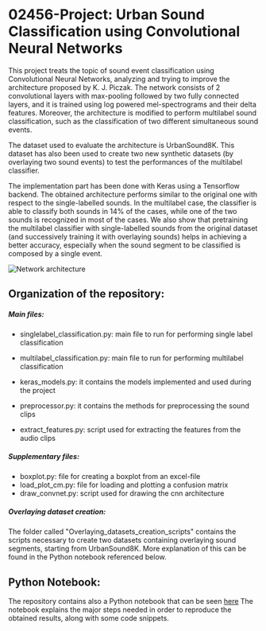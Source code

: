 # 02456-Project: Urban Sound Classification using Convolutional Neural Networks
This project treats the topic of sound event classification using Convolutional Neural Networks, analyzing and trying to improve the architecture proposed by K. J. Piczak. The network consists of 2 convolutional layers with max-pooling followed by two fully connected layers, and it is trained using log powered mel-spectrograms and their delta features. Moreover, the architecture is modified to perform multilabel sound classification, such as the classification of two different simultaneous sound events.

The dataset used to evaluate the architecture is UrbanSound8K. This dataset has also been used to create two new synthetic datasets (by overlaying two sound events) to test the performances of the multilabel classifier.

The implementation part has been done with Keras using a Tensorflow backend. The obtained architecture performs similar to the original one with respect to the single-labelled sounds. In the multilabel case, the classifier is able to classify both sounds in 14% of the cases, while one of the two sounds is recognized in most of the cases. We also show that pretraining the multilabel classifier with single-labelled sounds from the original dataset (and successively training it with overlaying sounds) helps in achieving a better accuracy, especially when the sound segment to be classified is composed by a single event.
  
![Network architecture](https://user-images.githubusercontent.com/9213173/34522589-9a3bbcb4-f093-11e7-8980-21bf43b1fdd6.png)

## Organization of the repository: 
##### Main files: 
- singlelabel_classification.py: main file to run for performing single label classification 
- multilabel_classification.py: main file to run for performing multilabel classification
- keras_models.py: it contains the models implemented and used during the project
- preprocessor.py: it contains the methods for preprocessing the sound clips

- extract_features.py: script used for extracting the features from the audio clips

##### Supplementary files: 
- boxplot.py: file for creating a boxplot from an excel-file
- load_plot_cm.py: file for loading and plotting a confusion matrix
- draw_convnet.py: script used for drawing the cnn architecture 

##### Overlaying dataset creation:
The folder called "Overlaying_datasets_creation_scripts" contains the scripts necessary to create two datasets containing overlaying sound segments, starting from UrbanSound8K. More explanation of this can be found in the Python notebook referenced below. 


## Python Notebook:
The repository contains also a Python notebook that can be seen [here](https://github.com/lccambiaghi/02456-Project---Background-Audio-Classification/blob/master/Notebook.ipynb)
The notebook explains the major steps needed in order to reproduce the obtained results, along with some code snippets. 
